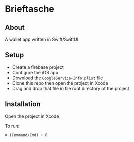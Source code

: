 # Brieftasche

## About
A wallet app written in Swift/SwiftUI.

## Setup
- Create a firebase project
- Configure the iOS app
- Download the `GoogleService-Info.plist` file
- Clone this repo then open the project in Xcode
- Drag and drop that file in the root directory of the project

## Installation
Open the project in Xcode

To run:
```
⌘ (Command/Cmd) + R
```
